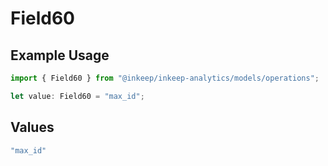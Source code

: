 # Field60

## Example Usage

```typescript
import { Field60 } from "@inkeep/inkeep-analytics/models/operations";

let value: Field60 = "max_id";
```

## Values

```typescript
"max_id"
```